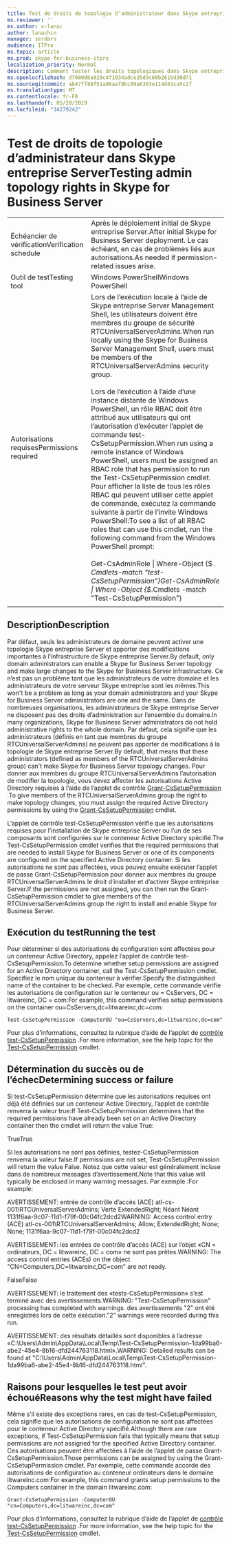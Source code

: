 ```yaml
---
title: Test de droits de topologie d’administrateur dans Skype entreprise Server
ms.reviewer: ''
ms.author: v-lanac
author: lanachin
manager: serdars
audience: ITPro
ms.topic: article
ms.prod: skype-for-business-itpro
localization_priority: Normal
description: Comment tester les droits topologiques dans Skype entreprise Server
ms.openlocfilehash: d70809ba929c4f1934adce2bd3c60b261bd30d71
ms.sourcegitcommit: ab47ff88f51a96aaf8bc99a6303e114d41ca5c2f
ms.translationtype: MT
ms.contentlocale: fr-FR
ms.lasthandoff: 05/20/2019
ms.locfileid: "34279242"
---
```

# <a name="testing-admin-topology-rights-in-skype-for-business-server"></a><span data-ttu-id="d436c-103">Test de droits de topologie d’administrateur dans Skype entreprise Server</span><span class="sxs-lookup"><span data-stu-id="d436c-103">Testing admin topology rights in Skype for Business Server</span></span>

| | |
|--|--|
|<span data-ttu-id="d436c-104">Échéancier de vérification</span><span class="sxs-lookup"><span data-stu-id="d436c-104">Verification schedule</span></span>|<span data-ttu-id="d436c-105">Après le déploiement initial de Skype entreprise Server.</span><span class="sxs-lookup"><span data-stu-id="d436c-105">After initial Skype for Business Server deployment.</span></span> <span data-ttu-id="d436c-106">Le cas échéant, en cas de problèmes liés aux autorisations.</span><span class="sxs-lookup"><span data-stu-id="d436c-106">As needed if permission-related issues arise.</span></span>|
|<span data-ttu-id="d436c-107">Outil de test</span><span class="sxs-lookup"><span data-stu-id="d436c-107">Testing tool</span></span>|<span data-ttu-id="d436c-108">Windows PowerShell</span><span class="sxs-lookup"><span data-stu-id="d436c-108">Windows PowerShell</span></span>|
|<span data-ttu-id="d436c-109">Autorisations requises</span><span class="sxs-lookup"><span data-stu-id="d436c-109">Permissions required</span></span>|<span data-ttu-id="d436c-110">Lors de l’exécution locale à l’aide de Skype entreprise Server Management Shell, les utilisateurs doivent être membres du groupe de sécurité RTCUniversalServerAdmins.</span><span class="sxs-lookup"><span data-stu-id="d436c-110">When run locally using the Skype for Business Server Management Shell, users must be members of the RTCUniversalServerAdmins security group.</span></span><br/><br/><span data-ttu-id="d436c-111">Lors de l’exécution à l’aide d’une instance distante de Windows PowerShell, un rôle RBAC doit être attribué aux utilisateurs qui ont l’autorisation d’exécuter l’applet de commande test-CsSetupPermission.</span><span class="sxs-lookup"><span data-stu-id="d436c-111">When run using a remote instance of Windows PowerShell, users must be assigned an RBAC role that has permission to run the Test-CsSetupPermission cmdlet.</span></span> <span data-ttu-id="d436c-112">Pour afficher la liste de tous les rôles RBAC qui peuvent utiliser cette applet de commande, exécutez la commande suivante à partir de l’invite Windows PowerShell:</span><span class="sxs-lookup"><span data-stu-id="d436c-112">To see a list of all RBAC roles that can use this cmdlet, run the following command from the Windows PowerShell prompt:</span></span><br/><br/><span data-ttu-id="d436c-113">Get-CsAdminRole \| Where-Object {$ _. Cmdlets-match "test-CsSetupPermission"}</span><span class="sxs-lookup"><span data-stu-id="d436c-113">Get-CsAdminRole \| Where-Object {$_.Cmdlets -match "Test-CsSetupPermission"}</span></span>|
|||

## <a name="description"></a><span data-ttu-id="d436c-114">Description</span><span class="sxs-lookup"><span data-stu-id="d436c-114">Description</span></span>

<span data-ttu-id="d436c-115">Par défaut, seuls les administrateurs de domaine peuvent activer une topologie Skype entreprise Server et apporter des modifications importantes à l’infrastructure de Skype entreprise Server.</span><span class="sxs-lookup"><span data-stu-id="d436c-115">By default, only domain administrators can enable a Skype for Business Server topology and make large changes to the Skype for Business Server infrastructure.</span></span> <span data-ttu-id="d436c-116">Ce n’est pas un problème tant que les administrateurs de votre domaine et les administrateurs de votre serveur Skype entreprise sont les mêmes.</span><span class="sxs-lookup"><span data-stu-id="d436c-116">This won't be a problem as long as your domain administrators and your Skype for Business Server administrators are one and the same.</span></span> <span data-ttu-id="d436c-117">Dans de nombreuses organisations, les administrateurs de Skype entreprise Server ne disposent pas des droits d’administration sur l’ensemble du domaine.</span><span class="sxs-lookup"><span data-stu-id="d436c-117">In many organizations, Skype for Business Server administrators do not hold administrative rights to the whole domain.</span></span> <span data-ttu-id="d436c-118">Par défaut, cela signifie que les administrateurs (définis en tant que membres du groupe RTCUniversalServerAdmins) ne peuvent pas apporter de modifications à la topologie de Skype entreprise Server.</span><span class="sxs-lookup"><span data-stu-id="d436c-118">By default, that means that these administrators (defined as members of the RTCUniversalServerAdmins group) can't make Skype for Business Server topology changes.</span></span> <span data-ttu-id="d436c-119">Pour donner aux membres du groupe RTCUniversalServerAdmins l’autorisation de modifier la topologie, vous devez affecter les autorisations Active Directory requises à l’aide de l’applet de contrôle [Grant-CsSetupPermission](https://docs.microsoft.com/en-us/powershell/module/skype/Grant-CsSetupPermission) .</span><span class="sxs-lookup"><span data-stu-id="d436c-119">To give members of the RTCUniversalServerAdmins group the right to make topology changes, you must assign the required Active Directory permissions by using the [Grant-CsSetupPermission](https://docs.microsoft.com/en-us/powershell/module/skype/Grant-CsSetupPermission) cmdlet.</span></span>
 
<span data-ttu-id="d436c-120">L’applet de contrôle test-CsSetupPermission vérifie que les autorisations requises pour l’installation de Skype entreprise Server ou l’un de ses composants sont configurées sur le conteneur Active Directory spécifié.</span><span class="sxs-lookup"><span data-stu-id="d436c-120">The Test-CsSetupPermission cmdlet verifies that the required permissions that are needed to install Skype for Business Server or one of its components are configured on the specified Active Directory container.</span></span> <span data-ttu-id="d436c-121">Si les autorisations ne sont pas affectées, vous pouvez ensuite exécuter l’applet de passe Grant-CsSetupPermission pour donner aux membres du groupe RTCUniversalServerAdmins le droit d’installer et d’activer Skype entreprise Server.</span><span class="sxs-lookup"><span data-stu-id="d436c-121">If the permissions are not assigned, you can then run the Grant-CsSetupPermission cmdlet to give members of the RTCUniversalServerAdmins group the right to install and enable Skype for Business Server.</span></span>

## <a name="running-the-test"></a><span data-ttu-id="d436c-122">Exécution du test</span><span class="sxs-lookup"><span data-stu-id="d436c-122">Running the test</span></span>

<span data-ttu-id="d436c-123">Pour déterminer si des autorisations de configuration sont affectées pour un conteneur Active Directory, appelez l’applet de contrôle test-CsSetupPermission.</span><span class="sxs-lookup"><span data-stu-id="d436c-123">To determine whether setup permissions are assigned for an Active Directory container, call the Test-CsSetupPermission cmdlet.</span></span> <span data-ttu-id="d436c-124">Spécifiez le nom unique du conteneur à vérifier.</span><span class="sxs-lookup"><span data-stu-id="d436c-124">Specify the distinguished name of the container to be checked.</span></span> <span data-ttu-id="d436c-125">Par exemple, cette commande vérifie les autorisations de configuration sur le conteneur ou = CsServers, DC = litwareinc, DC = com:</span><span class="sxs-lookup"><span data-stu-id="d436c-125">For example, this command verifies setup permissions on the container ou=CsServers,dc=litwareinc,dc=com:</span></span>

`Test-CsSetupPermission -ComputerOU "ou=CsServers,dc=litwareinc,dc=com"`

<span data-ttu-id="d436c-126">Pour plus d’informations, consultez la rubrique d’aide de l’applet de [contrôle test-CsSetupPermission](https://docs.microsoft.com/en-us/powershell/module/skype/Test-CsSetupPermission) .</span><span class="sxs-lookup"><span data-stu-id="d436c-126">For more information, see the help topic for the [Test-CsSetupPermission](https://docs.microsoft.com/en-us/powershell/module/skype/Test-CsSetupPermission) cmdlet.</span></span>

## <a name="determining-success-or-failure"></a><span data-ttu-id="d436c-127">Détermination du succès ou de l’échec</span><span class="sxs-lookup"><span data-stu-id="d436c-127">Determining success or failure</span></span>

<span data-ttu-id="d436c-128">Si test-CsSetupPermission détermine que les autorisations requises ont déjà été définies sur un conteneur Active Directory, l’applet de contrôle renverra la valeur true:</span><span class="sxs-lookup"><span data-stu-id="d436c-128">If Test-CsSetupPermission determines that the required permissions have already been set on an Active Directory container then the cmdlet will return the value True:</span></span>

<span data-ttu-id="d436c-129">True</span><span class="sxs-lookup"><span data-stu-id="d436c-129">True</span></span> 

<span data-ttu-id="d436c-130">Si les autorisations ne sont pas définies, testez-CsSetupPermission renverra la valeur false.</span><span class="sxs-lookup"><span data-stu-id="d436c-130">If permissions are not set, Test-CsSetupPermission will return the value False.</span></span> <span data-ttu-id="d436c-131">Notez que cette valeur est généralement incluse dans de nombreux messages d’avertissement.</span><span class="sxs-lookup"><span data-stu-id="d436c-131">Note that this value will typically be enclosed in many warning messages.</span></span> <span data-ttu-id="d436c-132">Par exemple :</span><span class="sxs-lookup"><span data-stu-id="d436c-132">For example:</span></span>

<span data-ttu-id="d436c-133">AVERTISSEMENT: entrée de contrôle d’accès (ACE) atl-cs-001\RTCUniversalServerAdmins; Verte ExtendedRight; Néant Néant 1131f6aa-9c07-11d1-f79f-00c04fc2dcd2</span><span class="sxs-lookup"><span data-stu-id="d436c-133">WARNING: Access control entry (ACE) atl-cs-001\RTCUniversalServerAdmins; Allow; ExtendedRight; None; None; 1131f6aa-9c07-11d1-f79f-00c04fc2dcd2</span></span> 

<span data-ttu-id="d436c-134">AVERTISSEMENT: les entrées de contrôle d’accès (ACE) sur l’objet «CN = ordinateurs, DC = litwareinc, DC = com» ne sont pas prêtes.</span><span class="sxs-lookup"><span data-stu-id="d436c-134">WARNING: The access control entries (ACEs) on the object "CN=Computers,DC=litwareinc,DC=com" are not ready.</span></span> 

<span data-ttu-id="d436c-135">False</span><span class="sxs-lookup"><span data-stu-id="d436c-135">False</span></span> 

<span data-ttu-id="d436c-136">AVERTISSEMENT: le traitement des «tests-CsSetupPermission» s’est terminé avec des avertissements.</span><span class="sxs-lookup"><span data-stu-id="d436c-136">WARNING: "Test-CsSetupPermission" processing has completed with warnings.</span></span> <span data-ttu-id="d436c-137">des avertissements "2" ont été enregistrés lors de cette exécution.</span><span class="sxs-lookup"><span data-stu-id="d436c-137">"2" warnings were recorded during this run.</span></span> 

<span data-ttu-id="d436c-138">AVERTISSEMENT: des résultats détaillés sont disponibles à l’adresse «C:\Users\Admin\AppData\Local\Temp\Test-CsSetupPermission-1da99ba6-abe2-45e4-8b16-dfd244763118.html».</span><span class="sxs-lookup"><span data-stu-id="d436c-138">WARNING: Detailed results can be found at "C:\Users\Admin\AppData\Local\Temp\Test-CsSetupPermission-1da99ba6-abe2-45e4-8b16-dfd244763118.html".</span></span> 

## <a name="reasons-why-the-test-might-have-failed"></a><span data-ttu-id="d436c-139">Raisons pour lesquelles le test peut avoir échoué</span><span class="sxs-lookup"><span data-stu-id="d436c-139">Reasons why the test might have failed</span></span>

<span data-ttu-id="d436c-140">Même s’il existe des exceptions rares, en cas de test-CsSetupPermission, cela signifie que les autorisations de configuration ne sont pas affectées pour le conteneur Active Directory spécifié.</span><span class="sxs-lookup"><span data-stu-id="d436c-140">Although there are rare exceptions, if Test-CsSetupPermission fails that typically means that setup permissions are not assigned for the specified Active Directory container.</span></span> <span data-ttu-id="d436c-141">Ces autorisations peuvent être affectées à l’aide de l’applet de passe Grant-CsSetupPermission.</span><span class="sxs-lookup"><span data-stu-id="d436c-141">Those permissions can be assigned by using the Grant-CsSetupPermission cmdlet.</span></span> <span data-ttu-id="d436c-142">Par exemple, cette commande accorde des autorisations de configuration au conteneur ordinateurs dans le domaine litwareinc.com:</span><span class="sxs-lookup"><span data-stu-id="d436c-142">For example, this command grants setup permissions to the Computers container in the domain litwareinc.com:</span></span>

`Grant-CsSetupPermission -ComputerOU "cn=Computers,dc=litwareinc,dc=com"`

<span data-ttu-id="d436c-143">Pour plus d’informations, consultez la rubrique d’aide de l’applet de [contrôle test-CsSetupPermission](https://docs.microsoft.com/en-us/powershell/module/skype/Test-CsSetupPermission) .</span><span class="sxs-lookup"><span data-stu-id="d436c-143">For more information, see the help topic for the [Test-CsSetupPermission](https://docs.microsoft.com/en-us/powershell/module/skype/Test-CsSetupPermission) cmdlet.</span></span>
